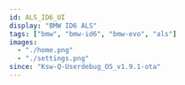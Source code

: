 ```yaml
---
id: ALS_ID6_UI
display: "BMW ID6 ALS"
tags: ["bmw", "bmw-id6", "bmw-evo", "als"]
images:
  - "./home.png"
  - "./settings.png"
since: "Ksw-Q-Userdebug_OS_v1.9.1-ota"
---
```

